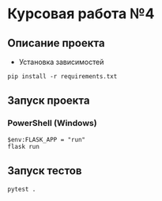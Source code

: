 # Курсовая работа №4

## Описание проекта
- Установка зависимостей
```shell
pip install -r requirements.txt
```

## Запуск проекта

### PowerShell (Windows)
```shell
$env:FLASK_APP = "run"
flask run
```

## Запуск тестов
```shell
pytest .
```
